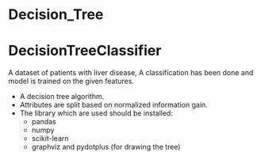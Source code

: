 # Decision_Tree

# DecisionTreeClassifier
A dataset of patients with liver disease, A classification has been done and model is trained on the given features.

- A decision tree algorithm.
- Attributes are split based on normalized information gain.
- The library which are used should be installed:
  - pandas
  - numpy
  - scikit-learn
  - graphviz and pydotplus (for drawing the tree)
